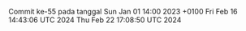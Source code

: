 Commit ke-55 pada tanggal Sun Jan 01 14:00 2023 +0100
Fri Feb 16 14:43:06 UTC 2024
Thu Feb 22 17:08:50 UTC 2024
